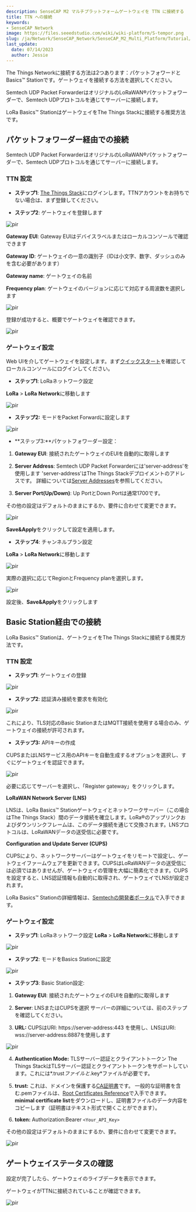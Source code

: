 ```yaml
---
description: SenseCAP M2 マルチプラットフォームゲートウェイを TTN に接続する
title: TTN への接続
keywords:
- SenseCAP Network
image: https://files.seeedstudio.com/wiki/wiki-platform/S-tempor.png
slug: /ja/Network/SenseCAP_Network/SenseCAP_M2_Multi_Platform/Tutorial/Connect-M2-Multi-Platform-Gateway-to-The-Things-Network
last_update:
  date: 07/14/2023
  author: Jessie
---
```



The Things Networkに接続する方法は2つあります：パケットフォワードとBasics™ Stationです。ゲートウェイを接続する方法を選択してください。

Semtech UDP Packet ForwarderはオリジナルのLoRaWAN®パケットフォワーダーで、Semtech UDPプロトコルを通じてサーバーに接続します。

LoRa Basics™ StationはゲートウェイをThe Things Stackに接続する推奨方法です。

## **パケットフォワーダー経由での接続**

Semtech UDP Packet ForwarderはオリジナルのLoRaWAN®パケットフォワーダーで、Semtech UDPプロトコルを通じてサーバーに接続します。

### TTN 設定

- **ステップ1**: [The Things Stack](https://eu1.cloud.thethings.network/console)にログインします。TTNアカウントをお持ちでない場合は、まず登録してください。

- **ステップ2**: ゲートウェイを登録します

<p style={{textAlign: 'center'}}><img src="https://files.seeedstudio.com/wiki/SenseCAP/M2_Multi-Platform/register2.png" alt="pir" width={600} height="auto" /></p>

**Gateway EUI**: Gateway EUIはデバイスラベルまたはローカルコンソールで確認できます

**Gateway ID**: ゲートウェイの一意の識別子（IDは小文字、数字、ダッシュのみを含む必要があります）

**Gateway name**: ゲートウェイの名前

**Frequency plan**: ゲートウェイのバージョンに応じて対応する周波数を選択します

<p style={{textAlign: 'center'}}><img src="https://files.seeedstudio.com/wiki/SenseCAP/M2_Multi-Platform/set1.png" alt="pir" width={600} height="auto" /></p>

登録が成功すると、概要でゲートウェイを確認できます。

<p style={{textAlign: 'center'}}><img src="https://files.seeedstudio.com/wiki/SenseCAP/M2_Multi-Platform/set2.png" alt="pir" width={600} height="auto" /></p>

### ゲートウェイ設定

Web UIを介してゲートウェイを設定します。まず[クイックスタート](https://files.seeedstudio.com/products/SenseCAP/M2_Multi-Platform_Gateway/Quick_Start_for_SenseCAP_Gateway_&_Sensors.pdf)を確認してローカルコンソールにログインしてください。

- **ステップ1**: LoRaネットワーク設定

**LoRa** > **LoRa** **Network**に移動します

<p style={{textAlign: 'center'}}><img src="https://files.seeedstudio.com/wiki/SenseCAP/M2_Multi-Platform/lora_network.png" alt="pir" width={600} height="auto" /></p>

- **ステップ2:** モードをPacket Forwardに設定します

<p style={{textAlign: 'center'}}><img src="https://files.seeedstudio.com/wiki/SenseCAP/M2_Multi-Platform/packet.png" alt="pir" width={600} height="auto" /></p>

- **ステップ3:**パケットフォワーダー設定：

1. **Gateway EUI**: 接続されたゲートウェイのEUIを自動的に取得します

2. **Server Address**:
Semtech UDP Packet Forwarderには'server-address'を使用します
'server-address'はThe Things Stackデプロイメントのアドレスです。
詳細については[Server Addresses](https://www.thethingsindustries.com/docs/the-things-stack/concepts/server-addresses/)を参照してください。

3. **Server Port(Up/Down)**: Up PortとDown Portは通常1700です。

その他の設定はデフォルトのままにするか、要件に合わせて変更できます。

<p style={{textAlign: 'center'}}><img src="https://files.seeedstudio.com/wiki/SenseCAP/M2_Multi-Platform/server_address.png" alt="pir" width={600} height="auto" /></p>

**Save&Apply**をクリックして設定を適用します。

- **ステップ4**: チャンネルプラン設定

**LoRa** > **LoRa Network**に移動します

<p style={{textAlign: 'center'}}><img src="https://files.seeedstudio.com/wiki/SenseCAP/M2_Multi-Platform/lora_network.png" alt="pir" width={600} height="auto" /></p>

実際の選択に応じてRegionとFrequency planを選択します。

<p style={{textAlign: 'center'}}><img src="https://files.seeedstudio.com/wiki/SenseCAP/M2_Multi-Platform/setting3.png" alt="pir" width={600} height="auto" /></p>

設定後、**Save&Apply**をクリックします

## **Basic Station経由での接続**

LoRa Basics™ Stationは、ゲートウェイをThe Things Stackに接続する推奨方法です。

### TTN 設定

- **ステップ1**: ゲートウェイの登録

<p style={{textAlign: 'center'}}><img src="https://files.seeedstudio.com/wiki/SenseCAP/M2_Multi-Platform/register2.png" alt="pir" width={600} height="auto" /></p>

- **ステップ2**: 認証済み接続を要求を有効化

<p style={{textAlign: 'center'}}><img src="https://files.seeedstudio.com/wiki/SenseCAP/M2_Multi-Platform/enable_setting.png" alt="pir" width={600} height="auto" /></p>

これにより、TLS対応のBasic StationまたはMQTT接続を使用する場合のみ、ゲートウェイの接続が許可されます。

- **ステップ3:** APIキーの作成

CUPSまたはLNSサービス用のAPIキーを自動生成するオプションを選択し、すぐにゲートウェイを認証できます。

<p style={{textAlign: 'center'}}><img src="https://files.seeedstudio.com/wiki/SenseCAP/M2_Multi-Platform/APIkey.png" alt="pir" width={600} height="auto" /></p>

必要に応じてサーバーを選択し、「Register gateway」をクリックします。

**LoRaWAN Network Server (LNS)**

LNSは、LoRa Basics™ Stationゲートウェイとネットワークサーバー（この場合はThe Things Stack）間のデータ接続を確立します。LoRa®のアップリンクおよびダウンリンクフレームは、このデータ接続を通じて交換されます。LNSプロトコルは、LoRaWANデータの送受信に必要です。

**Configuration and Update Server (CUPS)**

CUPSにより、ネットワークサーバーはゲートウェイをリモートで設定し、ゲートウェイファームウェアを更新できます。CUPSはLoRaWANデータの送受信には必須ではありませんが、ゲートウェイの管理を大幅に簡素化できます。CUPSを設定すると、LNS認証情報も自動的に取得され、ゲートウェイでLNSが設定されます。

LoRa Basics™ Stationの詳細情報は、[Semtechの開発者ポータル](https://lora-developers.semtech.com/resources/tools/lora-basics/lora-basics-for-gateways/)で入手できます。

### ゲートウェイ設定

- **ステップ1**: LoRaネットワーク設定
**LoRa** > **LoRa Network**に移動します

<p style={{textAlign: 'center'}}><img src="https://files.seeedstudio.com/wiki/SenseCAP/M2_Multi-Platform/lora_network.png" alt="pir" width={600} height="auto" /></p>

- **ステップ2**: モードをBasics Stationに設定

<p style={{textAlign: 'center'}}><img src="https://files.seeedstudio.com/wiki/SenseCAP/M2_Multi-Platform/basic.png" alt="pir" width={600} height="auto" /></p>

- **ステップ3**: Basic Station設定:

1. **Gateway EUI**: 接続されたゲートウェイのEUIを自動的に取得します

2. **Server**: LNSまたはCUPSを選択
サーバーの詳細については、前のステップを確認してください。

3. **URL:**
CUPSはURI: https://server-address:443 を使用し、LNSはURI: wss://server-address:8887を使用します

<p style={{textAlign: 'center'}}><img src="https://files.seeedstudio.com/wiki/SenseCAP/M2_Multi-Platform/url.png" alt="pir" width={600} height="auto" /></p>

4. **Authentication Mode:** TLSサーバー認証とクライアントトークン
The Things StackはTLSサーバー認証とクライアントトークンをサポートしています。これには*.trust*ファイルと*.key*ファイルが必要です。

5. **trust:** これは、ドメインを保護する[CA証明書](https://en.wikipedia.org/wiki/Certificate_authority)です。
一般的な証明書を含む.pemファイルは、[Root Certificates Reference](https://www.thethingsindustries.com/docs/reference/root-certificates/)で入手できます。
**minimal certificate list**をダウンロードし、証明書ファイルのデータ内容をコピーします（証明書はテキスト形式で開くことができます）。

6. **token:** Authorization:Bearer `<Your_API_Key>`

その他の設定はデフォルトのままにするか、要件に合わせて変更できます。

<p style={{textAlign: 'center'}}><img src="https://files.seeedstudio.com/wiki/SenseCAP/M2_Multi-Platform/token.png" alt="pir" width={600} height="auto" /></p>

## ゲートウェイステータスの確認

設定が完了したら、ゲートウェイのライブデータを表示できます。

ゲートウェイがTTNに接続されていることが確認できます。

<p style={{textAlign: 'center'}}><img src="https://files.seeedstudio.com/wiki/SenseCAP/M2_Multi-Platform/status.png" alt="pir" width={600} height="auto" /></p>
